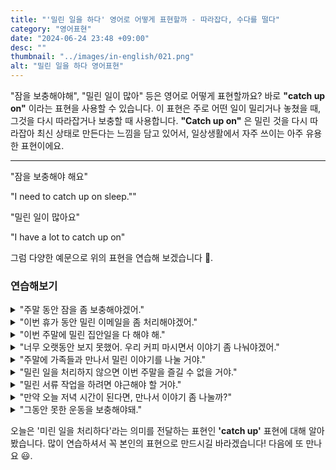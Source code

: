 ```yaml
---
title: "'밀린 일을 하다' 영어로 어떻게 표현할까 - 따라잡다, 수다를 떨다"
category: "영어표현"
date: "2024-06-24 23:48 +09:00"
desc: ""
thumbnail: "../images/in-english/021.png"
alt: "밀린 일을 하다 영어표현"
---
```


"잠을 보충해야해", "밀린 일이 많아" 등은 영어로 어떻게 표현할까요? 바로 **"catch up on"** 이라는 표현을 사용할 수 있습니다. 이 표현은 주로 어떤 일이 밀리거나 놓쳤을 때, 그것을 다시 따라잡거나 보충할 때 사용합니다. **"Catch up on"** 은 밀린 것을 다시 따라잡아 최신 상태로 만든다는 느낌을 담고 있어서, 일상생활에서 자주 쓰이는 아주 유용한 표현이에요.

---

"잠을 보충해야 해요"

"I need to catch up on sleep.""

"밀린 일이 많아요"

"I have a lot to catch up on"

그럼 다양한 예문으로 위의 표현을 연습해 보겠습니다 🚀.

### 연습해보기

<details>
<summary>"주말 동안 잠을 좀 보충해야겠어."</summary>
<span>"I need to catch up on some sleep over the weekend."</span>
</details>

<details>
<summary>"이번 휴가 동안 밀린 이메일을 좀 처리해야겠어."</summary>
<span>"I have to catch up on my emails during this vacation."</span>
</details>

<details>
<summary>"이번 주말에 밀린 집안일을 다 해야 해."</summary>
<span>"I have to catch up on all the housework this weekend."</span>
</details>

<details>
<summary>"너무 오랫동안 보지 못했어. 우리 커피 마시면서 이야기 좀 나눠야겠어."</summary>
<span>"It's been too long. We need to catch up over coffee."</span>
</details>

<details>
<summary>"주말에 가족들과 만나서 밀린 이야기를 나눌 거야."</summary>
<span>"I'm going to catch up with my family this weekend."</span>
</details>

<details>
<summary>"밀린 일을 처리하지 않으면 이번 주말을 즐길 수 없을 거야."</summary>
<span>"If I don't catch up on my work, I won't be able to enjoy the weekend."</span>
</details>

<details>
<summary>"밀린 서류 작업을 하려면 야근해야 할 거야."</summary>
<span>"To catch up on the paperwork, I'll need to work late."</span>
</details>

<details>
<summary>"만약 오늘 저녁 시간이 된다면, 만나서 이야기 좀 나눌까?"</summary>
<span>"If you're free this evening, shall we catch up?"</span>
</details>

<details>
<summary>"그동안 못한 운동을 보충해야돼."</summary>
<span>"I need to catch up on my workouts that I've missed."</span>
</details>

오늘은 '미린 일을 처리하다'라는 의미를 전달하는 표현인 **'catch up'** 표현에 대해 알아봤습니다. 많이 연습하셔서 꼭 본인의 표현으로 만드시길 바라겠습니다! 다음에 또 만나요 😃.
